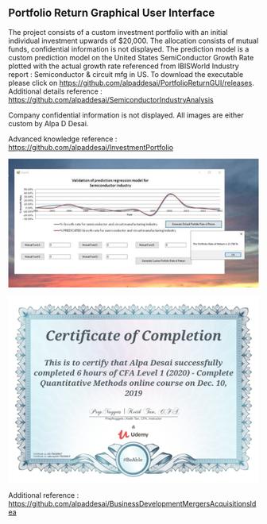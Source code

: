 ## Portfolio Return Graphical User Interface

The project consists of a custom investment portfolio with an initial individual investment upwards of $20,000. The allocation consists of mutual funds, confidential information is not displayed. The prediction  model is a custom prediction model on the United States SemiConductor Growth Rate plotted with the actual growth rate referenced from IBISWorld Industry report : Semiconductor & circuit  mfg in US. To download the executable please click on https://github.com/alpaddesai/PortfolioReturnGUI/releases. Additional details reference : https://github.com/alpaddesai/SemiconductorIndustryAnalysis

Company confidential information is not displayed. All images are either custom by Alpa D Desai. 

Advanced knowledge reference : https://github.com/alpaddesai/InvestmentPortfolio

![Image of prediction model](PortfolioReturnGraphicalUserInterfaceImage.jpg) 

![image](QuantitativeMethods.jpg)

Additional reference : https://github.com/alpaddesai/BusinessDevelopmentMergersAcquisitionsIdea

